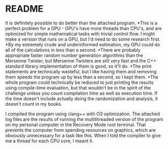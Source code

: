 # README

It is definitely possible to do better than the attached program.
*This is a perfect problem for a GPU - GPU's have more threads than CPU's, and are optimized for simple mathematical tasks with trivial control flow. I might make a version that runs on a GPU, but I'd need to do some research first.
  *By my extremely crude and underinformed estimation, my GPU could do all of the calculations in less than a second.
*There are probably appropriate faster random number generation algorithms than the Mersenne Twister, but Mersenne Twisters are still very fast and the C++ standard library implementation of them is good, so it'll do.
*The print statements are technically wasteful, but I like having them and removing them speeds the program up by less than a second, so I kept them.
*The whole program could technically be reduced to just printing the results using compile-time evaluation, but that wouldn't be in the spirit of the challenge unless you count compilation time as well as execution time. If the time doesn't include actually doing the randomization and analysis, it doesn't count in my books.

I compiled the program using clang++ with O3 optimization. The attached log files are the results of running the multithreaded version of the program on my personal computer in the Recovery Mode root terminal. That prevents the computer from spending resources on graphics, which are obviously unnecessary for a task like this. When I told the compiler to give me a thread for each CPU core, I meant it.
